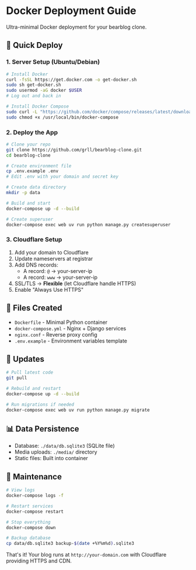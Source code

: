 # Docker Deployment Guide

Ultra-minimal Docker deployment for your bearblog clone.

## 🚀 Quick Deploy

### 1. Server Setup (Ubuntu/Debian)
```bash
# Install Docker
curl -fsSL https://get.docker.com -o get-docker.sh
sudo sh get-docker.sh
sudo usermod -aG docker $USER
# Log out and back in

# Install Docker Compose
sudo curl -L "https://github.com/docker/compose/releases/latest/download/docker-compose-$(uname -s)-$(uname -m)" -o /usr/local/bin/docker-compose
sudo chmod +x /usr/local/bin/docker-compose
```

### 2. Deploy the App
```bash
# Clone your repo
git clone https://github.com/grll/bearblog-clone.git
cd bearblog-clone

# Create environment file
cp .env.example .env
# Edit .env with your domain and secret key

# Create data directory
mkdir -p data

# Build and start
docker-compose up -d --build

# Create superuser
docker-compose exec web uv run python manage.py createsuperuser
```

### 3. Cloudflare Setup
1. Add your domain to Cloudflare
2. Update nameservers at registrar
3. Add DNS records:
   - A record: `@` → your-server-ip
   - A record: `www` → your-server-ip
4. SSL/TLS → **Flexible** (let Cloudflare handle HTTPS)
5. Enable "Always Use HTTPS"

## 📁 Files Created

- `Dockerfile` - Minimal Python container
- `docker-compose.yml` - Nginx + Django services
- `nginx.conf` - Reverse proxy config
- `.env.example` - Environment variables template

## 🔄 Updates

```bash
# Pull latest code
git pull

# Rebuild and restart
docker-compose up -d --build

# Run migrations if needed
docker-compose exec web uv run python manage.py migrate
```

## 📊 Data Persistence

- Database: `./data/db.sqlite3` (SQLite file)
- Media uploads: `./media/` directory
- Static files: Built into container

## 🔧 Maintenance

```bash
# View logs
docker-compose logs -f

# Restart services
docker-compose restart

# Stop everything
docker-compose down

# Backup database
cp data/db.sqlite3 backup-$(date +%Y%m%d).sqlite3
```

That's it! Your blog runs at `http://your-domain.com` with Cloudflare providing HTTPS and CDN.